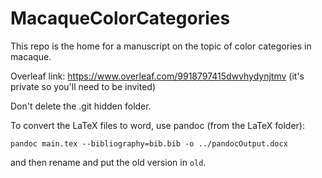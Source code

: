 # MacaqueColorCategories

This repo is the home for a manuscript on the topic of color categories in macaque.

Overleaf link: https://www.overleaf.com/9918797415dwvhydynjtmv (it's private so you'll need to be invited)

Don't delete the .git hidden folder.

To convert the LaTeX files to word, use pandoc (from the LaTeX folder):
```
pandoc main.tex --bibliography=bib.bib -o ../pandocOutput.docx
```
and then rename and put the old version in `old`.